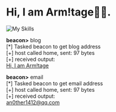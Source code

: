 # Hi, I am Arm!tage🏴‍☠️.

![My Skills](https://skillicons.dev/icons?i=c,py,rust&theme=dark)

**beacon>** blog  
[*] Tasked beacon to get blog address  
[+] host called home, sent: 97 bytes  
[+] received output:  
[Hi, I am Arm!tage](https://arrnitage.github.io/)

**beacon>** email  
[*] Tasked beacon to get email address  
[+] host called home, sent: 97 bytes  
[+] received output:  
[an0ther1412@qq.com](mailto:an0ther1412@qq.com)
